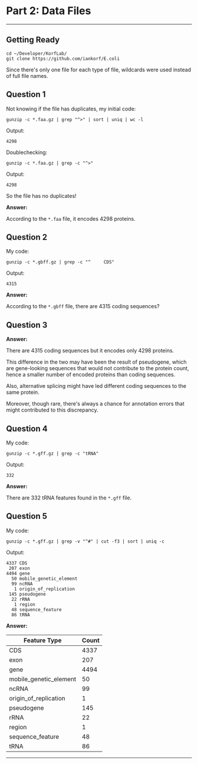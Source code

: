 # Part 2: Data Files

---

## Getting Ready
```
cd ~/Developer/KorfLab/
git clone https://github.com/iankorf/E.coli
```

Since there's only one file for each type of file, wildcards were used instead of full file names.

## Question 1

Not knowing if the file has duplicates, my initial code:

```
gunzip -c *.faa.gz | grep "^>" | sort | uniq | wc -l
```

Output:

```
4298
```

Doublechecking:

```
gunzip -c *.faa.gz | grep -c "^>"
```

Output:

```
4298
```

So the file has no duplicates!

**Answer:**

According to the `*.faa` file, it encodes 4298 proteins.

## Question 2

My code:

```
gunzip -c *.gbff.gz | grep -c "^     CDS"
```

Output:

```
4315
```

**Answer:**

According to the `*.gbff` file, there are 4315 coding sequences?

## Question 3

**Answer:**

There are 4315 coding sequences but it encodes only 4298 proteins.

This difference in the two may have been the result of pseudogene, which are gene-looking sequences that would not contribute to the protein count, hence a smaller number of encoded proteins than coding sequences. 

Also, alternative splicing might have led different coding sequences to the same protein. 

Moreover, though rare, there's always a chance for annotation errors that might contributed to this discrepancy.

## Question 4

My code:

```
gunzip -c *.gff.gz | grep -c "tRNA"
```

Output:

```
332
```

**Answer:**

There are 332 tRNA features found in the `*.gff` file.

## Question 5

My code:

```
gunzip -c *.gff.gz | grep -v "^#" | cut -f3 | sort | uniq -c
```

Output:

```
4337 CDS
 207 exon
4494 gene
  50 mobile_genetic_element
  99 ncRNA
   1 origin_of_replication
 145 pseudogene
  22 rRNA
   1 region
  48 sequence_feature
  86 tRNA
```

**Answer:**

| Feature Type           | Count |
| ---------------------- | ----- |
| CDS                    | 4337  |
| exon                   | 207   |
| gene                   | 4494  |
| mobile_genetic_element | 50    |
| ncRNA                  | 99    |
| origin_of_replication  | 1     |
| pseudogene             | 145   |
| rRNA                   | 22    |
| region                 | 1     |
| sequence_feature       | 48    |
| tRNA                   | 86    |

---